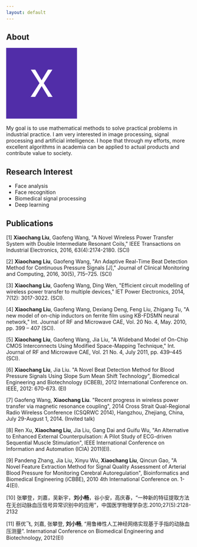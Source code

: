 ```yaml
---
layout: default
---
```


## About 

<img class="profile-picture" src="me.jpg">

My goal is to use mathematical methods to solve practical problems in industrial practice. I am very interested in image processing, signal processing and artificial intelligence. I hope that through my efforts, more excellent algorithms in academia can be applied to actual products and contribute value to society.


## Research Interest

- Face analysis
- Face recognition
- Biomedical signal processing
- Deep learning


## Publications

[1] **Xiaochang Liu**, Gaofeng Wang, "A Novel Wireless Power Transfer System with Double Intermediate Resonant Coils," IEEE Transactions on Industrial Electronics, 2016, 63(4):2174-2180. (SCI)

[2] **Xiaochang Liu**, Gaofeng Wang, "An Adaptive Real-Time Beat Detection Method for Continuous Pressure Signals [J]," Journal of Clinical Monitoring and Computing, 2016, 30(5), 715–725. (SCI)

[3] **Xiaochang Liu**, Gaofeng Wang, Ding Wen, "Efficient circuit modelling of wireless power transfer to multiple devices," IET Power Electronics, 2014, 7(12): 3017-3022. (SCI).

[4] **Xiaochang Liu**, Gaofeng Wang, Dexiang Deng, Feng Liu, Zhigang Tu, "A new model of on-chip inductors on ferrite film using KB-FDSMN neural network," Int. Journal of RF and Microwave CAE, Vol. 20 No. 4, May. 2010, pp. 399 – 407 (SCI).

[5] **Xiaochang Liu**, Gaofeng Wang, Jia Liu, "A Wideband Model of On-Chip CMOS Interconnects Using Modified Space-Mapping Technique," Int. Journal of RF and Microwave CAE, Vol. 21 No. 4, July 2011, pp. 439–445 (SCI).

[6] **Xiaochang Liu**, Jia Liu. "A Novel Beat Detection Method for Blood Pressure Signals Using Slope Sum Mean Shift Technology", Biomedical Engineering and Biotechnology (iCBEB), 2012 International Conference on. IEEE, 2012: 670-673. (EI)

[7] Gaofeng Wang, **Xiaochang Liu**. "Recent progress in wireless power transfer via magnetic resonance coupling", 2014 Cross Strait Qual-Regional Radio Wireless Conference (CSQRWC 2014), Hangzhou, Zhejiang, China, July 29-August 1, 2014. (Invited talk)

[8] Ren Xu, **Xiaochang Liu**, Jia Liu, Gang Dai and Guifu Wu, "An Alternative to Enhanced External Counterpulsation: A Pilot Study of ECG-driven Sequential Muscle Stimulation", IEEE International Conference on Information and Automation (ICIA) 2011(EI).

[9] Pandeng Zhang, Jia Liu, Xinyu Wu, **Xiaochang Liu**, Qincun Gao, "A Novel Feature Extraction Method for Signal Quality Assessment of Arterial Blood Pressure for Monitoring Cerebral Autoregulation", Bioinformatics and Biomedical Engineering (iCBBE), 2010 4th International Conference on. 1-4(EI).

[10]  张攀登，刘嘉，吴新宇，**刘小畅**，谷小安，高庆春，“一种新的特征提取方法在无创动脉血压信号异常识别中的应用”，中国医学物理学杂志.2010;27(5):2128-2132

[11]  蔡优飞, 刘嘉, 张攀登, **刘小畅**, “用鲁棒性人工神经网络实现基于手指的动脉血压测量”. International Conference on Biomedical Engineering and Biotechnology, 2012(EI)




